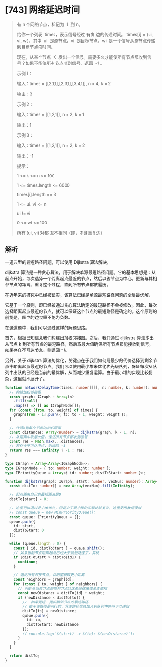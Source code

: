 # [743] 网络延迟时间

> 有 n 个网络节点，标记为  1  到 n。
>
> 给你一个列表  times，表示信号经过 有向 边的传递时间。 times[i] = (ui, vi, wi)，其中  ui  是源节点，vi  是目标节点，wi  是一个信号从源节点传递到目标节点的时间。
>
> 现在，从某个节点  K  发出一个信号。需要多久才能使所有节点都收到信号？如果不能使所有节点收到信号，返回  -1 。
>
> 示例 1：
>
> 输入：times = [[2,1,1],[2,3,1],[3,4,1]], n = 4, k = 2
>
> 输出：2
>
> 示例 2：
>
> 输入：times = [[1,2,1]], n = 2, k = 1
>
> 输出：1
>
> 示例 3：
>
> 输入：times = [[1,2,1]], n = 2, k = 2
>
> 输出：-1
>
> 提示：
>
> 1 <= k <= n <= 100
>
> 1 <= times.length <= 6000
>
> times[i].length == 3
>
> 1 <= ui, vi <= n
>
> ui != vi
>
> 0 <= wi <= 100
>
> 所有 (ui, vi) 对都 互不相同（即，不含重复边）

## 解析

一道典型的最短路径问题，可以使用 Dijkstra 算法解决。

dijkstra 算法是一种贪心算法，用于解决单源最短路径问题。它的基本思想是：从起点开始，每次选择一个距离起点最近的节点，然后以该节点为中心，更新与其相邻节点的距离。重复这个过程，直到所有节点都被遍历。

在近年来的研究中已经被证实，该算法已经是单源最短路径问题的全局最优解。

它基于一个原则，即已经被通过贪心算法确定的最短路径不会被修改。因此，每次选择距离起点最近的节点，就可以保证这个节点的最短路径是确定的。这个原则的前提是，图中的边权重不能为负数。

在这道题中，我们可以通过这样的解题思路。

首先，根据已知信息我们构建出加权邻接图。之后，我们通过 dijikstra 算法求出从节点 k 到所有节点的最短路径，然后取最大值确保所有节点都能接收到信号。如果存在不可达节点，则返回 -1。

另外，关于 dijkstra 算法的优化，关键点在于我们如何用最少的代价选择到剩余节点中距离起点最近的节点。我们可以使用最小堆来优化优先级队列，保证每次从队列中出队的已经是当前的最优解，从而减少重复运算。由于最小堆的实现比较复杂，这里就不展开了。

```ts
function networkDelayTime(times: number[][], n: number, k: number): number {
  // 构建加权邻接图
  const graph: IGraph = Array(n)
    .fill(null)
    .map(() => [] as IGraphNode[]);
  for (const [from, to, weight] of times) {
    graph[from - 1].push({ to: to - 1, weight: weight });
  }

  // 计算k到每个节点的加权距离
  const distances: Array<number> = dijkstra(graph, k - 1, n);
  // 从距离中取最大值，保证所有节点都收到信号
  const res = Math.max(...distances);
  // 若存在不可达节点，则返回 -1
  return res === Infinity ? -1 : res;
}

type IGraph = Array<Array<IGraphNode>>;
type IGraphNode = { to: number; weight: number };
type IPriorityQueue = Array<{ id: number; distToStart: number }>;

function dijkstra(graph: IGraph, start: number, vexNum: number): Array<number> {
  const distTo: number[] = new Array(vexNum).fill(Infinity);

  // 起点距离自己的最短距离是0
  distTo[start] = 0;

  // 这里可以通过最小堆优化，但是由于最小堆的实现比较复杂，这里使用数组模拟
  // const queue = new MinPriorityQueue();
  const queue: IPriorityQueue = [];
  queue.push({
    id: start,
    distToStart: 0
  });

  while (queue.length > 0) {
    const { id, distToStart } = queue.shift();
    // 如果当前节点距离起点已经大于最短路径了，剪枝
    if (distToStart > distTo[id]) {
      continue;
    }

    // 遍历所有邻接节点，以期望获取更小距离
    const neighbors = graph[id];
    for (const { to, weight } of neighbors) {
      // 判断从当前节点到相邻节点的这条加权路径是否更短
      const newDistance = distTo[id] + weight;
      if (newDistance < distTo[to]) {
        //  如果更短，更新相邻节点的最短路径
        // 由于该路径是可行的，将该路径信息加入到队列中等待下次递归
        distTo[to] = newDistance;
        queue.push({
          id: to,
          distToStart: newDistance
        });
        // console.log(`${start} -> ${to}: ${newDistance}`);
      }
    }
  }

  return distTo;
}
```
